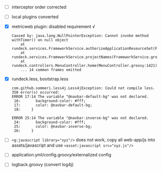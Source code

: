 
- [ ] interceptor order corrected
- [ ] local plugins converted
- [x] metricweb plugin: disabled requirement √


    ~~~
    Caused by: java.lang.NullPointerException: Cannot invoke method withTimer() on null object
        at rundeck.services.FrameworkService.authorizeApplicationResourceSet(FrameworkService.groovy:512)
        at rundeck.services.FrameworkService.projectNames(FrameworkService.groovy:151)
        at rundeck.controllers.MenuController.home(MenuController.groovy:1421)
        ... 14 common frames omitted
    ~~~

- [x] rundeck.less, bootstrap.less

    ~~~
    com.github.sommeri.less4j.Less4jException: Could not compile less. 350 error(s) occurred:
    ERROR 17:14 The variable "@navbar-default-bg" was not declared.
     16:       background-color: #fff;
     17:       color: @navbar-default-bg;
     18:     }

    ERROR 25:14 The variable "@navbar-inverse-bg" was not declared.
     24:       background-color: #fff;
     25:       color: @navbar-inverse-bg;
     26:     }
     ~~~
- [ ] `<g:javascript library="xyz"/>` does not work, copy all web-app/js into assets/javascript and use
    `<asset:javascript src="xyz.js"/>`
- [ ] application.yml/config.groovy/externalized config
- [ ] logback.groovy (convert log4j)